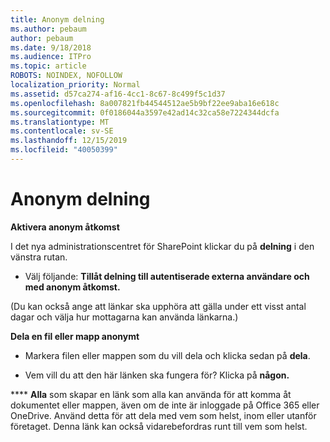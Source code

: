 ```yaml
---
title: Anonym delning
ms.author: pebaum
author: pebaum
ms.date: 9/18/2018
ms.audience: ITPro
ms.topic: article
ROBOTS: NOINDEX, NOFOLLOW
localization_priority: Normal
ms.assetid: d57ca274-af16-4cc1-8c67-8c499f5c1d37
ms.openlocfilehash: 8a007821fb44544512ae5b9bf22ee9aba16e618c
ms.sourcegitcommit: 0f0186044a3597e42ad14c32ca58e7224344dcfa
ms.translationtype: MT
ms.contentlocale: sv-SE
ms.lasthandoff: 12/15/2019
ms.locfileid: "40050399"
---
```

# <a name="anonymous-sharing"></a>Anonym delning

 **Aktivera anonym åtkomst**
  
I det nya administrationscentret för SharePoint klickar du på **delning** i den vänstra rutan. 
  
- Välj följande: **Tillåt delning till autentiserade externa användare och med anonym åtkomst.**
  
(Du kan också ange att länkar ska upphöra att gälla under ett visst antal dagar och välja hur mottagarna kan använda länkarna.)
    
 **Dela en fil eller mapp anonymt**
  
- Markera filen eller mappen som du vill dela och klicka sedan på **dela**. 
    
- Vem vill du att den här länken ska fungera för? Klicka på **någon.**
  
 **** **Alla** som skapar en länk som alla kan använda för att komma åt dokumentet eller mappen, även om de inte är inloggade på Office 365 eller OneDrive. Använd detta för att dela med vem som helst, inom eller utanför företaget. Denna länk kan också vidarebefordras runt till vem som helst. 
    

